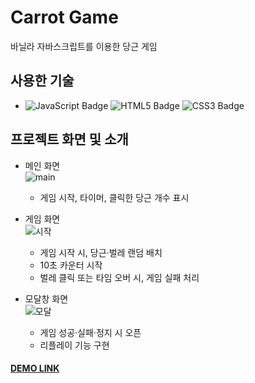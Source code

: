 # Carrot Game
바닐라 자바스크립트를 이용한 당근 게임  


## 사용한 기술
- ![JavaScript Badge](https://img.shields.io/badge/JAVASCRIPT-F7DF1E?style=flat-square&logo=JavaScript&logoColor=white) ![HTML5 Badge](https://img.shields.io/badge/HTML5-E34F26?style=flat-square&logo=html&logoColor=white) ![CSS3 Badge](https://img.shields.io/badge/CSS3-1572B6?style=flat-square&logo=CSS3&logoColor=white)

## 프로젝트 화면 및 소개
- 메인 화면  
![main](https://user-images.githubusercontent.com/64426431/109812734-c566e100-7c6f-11eb-9c4d-304188d13f7d.png)
    - 게임 시작, 타이머, 클릭한 당근 개수 표시

- 게임 화면  
![시작](https://user-images.githubusercontent.com/64426431/102019829-f6462100-3db8-11eb-9dcd-2e20e7737270.PNG)
    - 게임 시작 시, 당근·벌레 랜덤 배치
    - 10초 카운터 시작
    - 벌레 클릭 또는 타임 오버 시, 게임 실패 처리
    
- 모달창 화면  
![모달](https://user-images.githubusercontent.com/64426431/102019835-fc3c0200-3db8-11eb-935d-5898bc67b882.PNG)
    - 게임 성공·실패·정지 시 오픈
    - 리플레이 기능 구현

#### [DEMO LINK](https://academy.dream-coding.com/courses/browser101)
